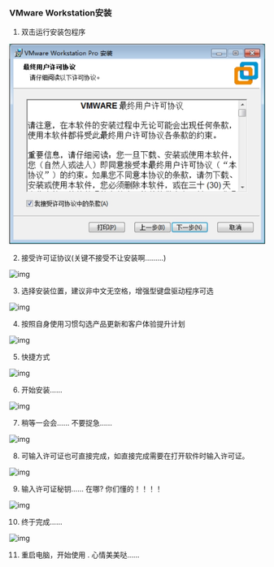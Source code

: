 ### VMware Workstation安装

1) 双击运行安装包程序

![img](https://github.com/bigdata2018/BigData/blob/master/picture/VM-wps1.jpg) 

2) 接受许可证协议(关键不接受不让安装啊………)

![img](file:///C:\Users\whj\AppData\Local\Temp\ksohtml12172\wps2.jpg) 

3) 选择安装位置，建议非中文无空格，增强型键盘驱动程序可选

![img](file:///C:\Users\whj\AppData\Local\Temp\ksohtml12172\wps3.jpg) 

4) 按照自身使用习惯勾选产品更新和客户体验提升计划

![img](file:///C:\Users\whj\AppData\Local\Temp\ksohtml12172\wps4.jpg) 

5) 快捷方式

![img](file:///C:\Users\whj\AppData\Local\Temp\ksohtml12172\wps5.jpg) 

6) 开始安装……

![img](file:///C:\Users\whj\AppData\Local\Temp\ksohtml12172\wps6.jpg) 

7) 稍等一会会……  不要捉急……

![img](file:///C:\Users\whj\AppData\Local\Temp\ksohtml12172\wps7.jpg) 

8) 可输入许可证也可直接完成，如直接完成需要在打开软件时输入许可证。

![img](file:///C:\Users\whj\AppData\Local\Temp\ksohtml12172\wps8.jpg) 

9) 输入许可证秘钥…… 在哪? 你们懂的！！！！

![img](file:///C:\Users\whj\AppData\Local\Temp\ksohtml12172\wps9.jpg) 

10)  终于完成……

![img](file:///C:\Users\whj\AppData\Local\Temp\ksohtml12172\wps10.jpg) 

11) 重启电脑，开始使用 . 心情美美哒……
